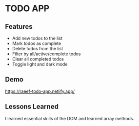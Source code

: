 # TODO APP

## Features

- Add new todos to the list
- Mark todos as complete
- Delete todos from the list
- Filter by all/active/complete todos
- Clear all completed todos
- Toggle light and dark mode


## Demo

https://raeef-todo-app.netlify.app/


## Lessons Learned

I learned essential skills of the DOM and learned array methods.

